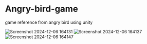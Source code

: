 # Angry-bird-game
 game reference from angry bird using unity

![Screenshot 2024-12-06 164131](https://github.com/user-attachments/assets/d583e4db-dd40-471c-9270-92a14786fdaa)
![Screenshot 2024-12-06 164137](https://github.com/user-attachments/assets/da165842-886a-4130-af68-ee43ff7d73ce)
![Screenshot 2024-12-06 164147](https://github.com/user-attachments/assets/e2d4636e-9425-4b0e-a6bc-969e9470c1f7)
